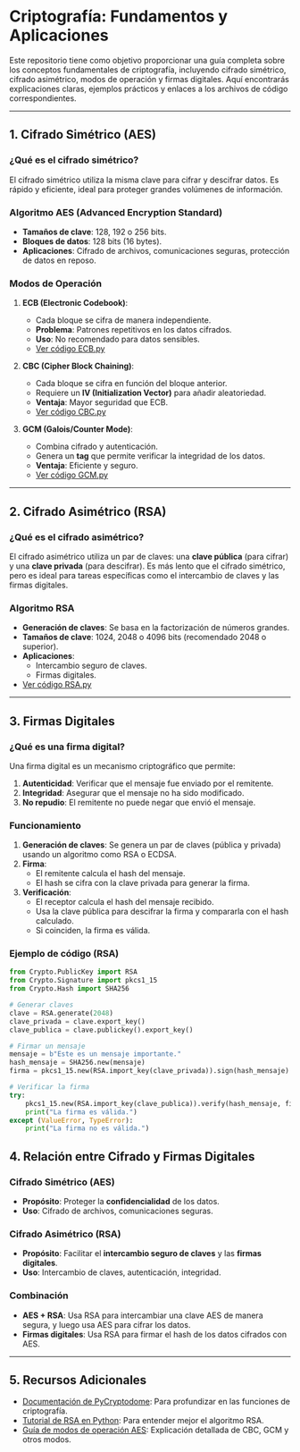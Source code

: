 # Criptografía: Fundamentos y Aplicaciones

Este repositorio tiene como objetivo proporcionar una guía completa sobre los conceptos fundamentales de criptografía, incluyendo cifrado simétrico, cifrado asimétrico, modos de operación y firmas digitales. Aquí encontrarás explicaciones claras, ejemplos prácticos y enlaces a los archivos de código correspondientes.

---

## **1. Cifrado Simétrico (AES)**

### **¿Qué es el cifrado simétrico?**

El cifrado simétrico utiliza la misma clave para cifrar y descifrar datos. Es rápido y eficiente, ideal para proteger grandes volúmenes de información.

### **Algoritmo AES (Advanced Encryption Standard)**

- **Tamaños de clave**: 128, 192 o 256 bits.
- **Bloques de datos**: 128 bits (16 bytes).
- **Aplicaciones**: Cifrado de archivos, comunicaciones seguras, protección de datos en reposo.

### **Modos de Operación**

1. **ECB (Electronic Codebook)**:
   - Cada bloque se cifra de manera independiente.
   - **Problema**: Patrones repetitivos en los datos cifrados.
   - **Uso**: No recomendado para datos sensibles.
   - [Ver código ECB.py](./Symmetric/ECB.py)

2. **CBC (Cipher Block Chaining)**:
   - Cada bloque se cifra en función del bloque anterior.
   - Requiere un **IV (Initialization Vector)** para añadir aleatoriedad.
   - **Ventaja**: Mayor seguridad que ECB.
   - [Ver código CBC.py](./Symmetric/CBC.py)

3. **GCM (Galois/Counter Mode)**:
   - Combina cifrado y autenticación.
   - Genera un **tag** que permite verificar la integridad de los datos.
   - **Ventaja**: Eficiente y seguro.
   - [Ver código GCM.py](./Symmetric/GCM.py)

---

## **2. Cifrado Asimétrico (RSA)**

### **¿Qué es el cifrado asimétrico?**

El cifrado asimétrico utiliza un par de claves: una **clave pública** (para cifrar) y una **clave privada** (para descifrar). Es más lento que el cifrado simétrico, pero es ideal para tareas específicas como el intercambio de claves y las firmas digitales.

### **Algoritmo RSA**

- **Generación de claves**: Se basa en la factorización de números grandes.
- **Tamaños de clave**: 1024, 2048 o 4096 bits (recomendado 2048 o superior).
- **Aplicaciones**:
  - Intercambio seguro de claves.
  - Firmas digitales.
- [Ver código RSA.py](./Asymmetric/RSA.py)

---

## **3. Firmas Digitales**

### **¿Qué es una firma digital?**

Una firma digital es un mecanismo criptográfico que permite:

1. **Autenticidad**: Verificar que el mensaje fue enviado por el remitente.
2. **Integridad**: Asegurar que el mensaje no ha sido modificado.
3. **No repudio**: El remitente no puede negar que envió el mensaje.

### **Funcionamiento**

1. **Generación de claves**: Se genera un par de claves (pública y privada) usando un algoritmo como RSA o ECDSA.
2. **Firma**:
   - El remitente calcula el hash del mensaje.
   - El hash se cifra con la clave privada para generar la firma.
3. **Verificación**:
   - El receptor calcula el hash del mensaje recibido.
   - Usa la clave pública para descifrar la firma y compararla con el hash calculado.
   - Si coinciden, la firma es válida.

### **Ejemplo de código (RSA)**

```python
from Crypto.PublicKey import RSA
from Crypto.Signature import pkcs1_15
from Crypto.Hash import SHA256

# Generar claves
clave = RSA.generate(2048)
clave_privada = clave.export_key()
clave_publica = clave.publickey().export_key()

# Firmar un mensaje
mensaje = b"Este es un mensaje importante."
hash_mensaje = SHA256.new(mensaje)
firma = pkcs1_15.new(RSA.import_key(clave_privada)).sign(hash_mensaje)

# Verificar la firma
try:
    pkcs1_15.new(RSA.import_key(clave_publica)).verify(hash_mensaje, firma)
    print("La firma es válida.")
except (ValueError, TypeError):
    print("La firma no es válida.")
```

## **4. Relación entre Cifrado y Firmas Digitales**

### **Cifrado Simétrico (AES)**

- **Propósito**: Proteger la **confidencialidad** de los datos.
- **Uso**: Cifrado de archivos, comunicaciones seguras.

### **Cifrado Asimétrico (RSA)**

- **Propósito**: Facilitar el **intercambio seguro de claves** y las **firmas digitales**.
- **Uso**: Intercambio de claves, autenticación, integridad.

### **Combinación**

- **AES + RSA**: Usa RSA para intercambiar una clave AES de manera segura, y luego usa AES para cifrar los datos.
- **Firmas digitales**: Usa RSA para firmar el hash de los datos cifrados con AES.

---

## **5. Recursos Adicionales**

- [Documentación de PyCryptodome](https://pycryptodome.readthedocs.io/): Para profundizar en las funciones de criptografía.
- [Tutorial de RSA en Python](https://www.geeksforgeeks.org/rsa-algorithm-cryptography/): Para entender mejor el algoritmo RSA.
- [Guía de modos de operación AES](https://en.wikipedia.org/wiki/Block_cipher_mode_of_operation): Explicación detallada de CBC, GCM y otros modos.
